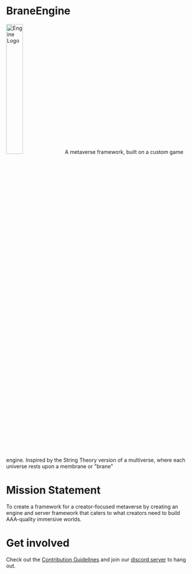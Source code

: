 # BraneEngine

<img alt="Engine Logo" src="https://github.com/WireWhiz/BraneEngine/blob/Main/media/branelogo.png?raw=true" width="30%" />
 A metaverse framework, built on a custom game engine. Inspired by the String Theory version of a multiverse, where each universe rests upon a membrane or "brane"

# Mission Statement
To create a framework for a creator-focused metaverse by creating an engine and server framework that caters to what creators need to build AAA-quality immersive worlds.

# Get involved
Check out the [Contribution Guidelines](https://github.com/WireWhiz/BraneEngine/wiki/Contributing) and join our [discord server](https://discord.gg/T3Td7PMDFX) to hang out.
